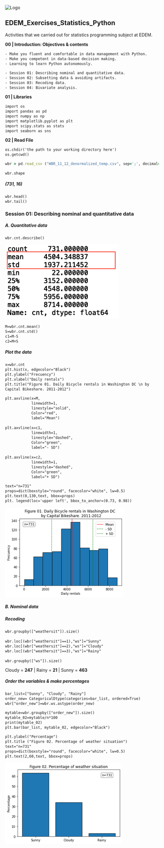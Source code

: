 
![Logo](https://n3m5z7t4.rocketcdn.me/wp-content/plugins/edem-shortcodes/public/img/logo-Edem.png)

## EDEM_Exercises_Statistics_Python
Activities that we carried out for statistics programming subject at EDEM.


**00 | Introduction: Objectives & contents**

```
- Make you fluent and comfortable in data management with Python.
- Make you competent in data-based decision making.
- Learning to learn Python autonomously.
```
```
- Session 01: Describing nominal and quantitative data.
- Session 02: Subsetting data & avoiding artifacts.
- Session 03: Recoding data.
- Session 04: Bivariate analysis.
```

**01 | Libraries**

```
import os
import pandas as pd
import numpy as np
import matplotlib.pyplot as plt  
import scipy.stats as stats   
import seaborn as sns
```

**02 | Read File**

```
os.chdir('the path to your working directory here')
os.getcwd()
```
```ruby
wbr = pd.read_csv ("WBR_11_12_denormalized_temp.csv", sep=';', decimal=',')
```
```
wbr.shape
```
##### (731, 16)

```
wbr.head()
wbr.tail()
```

### Session 01: Describing nominal and quantitative data

##### A. Quantitative data
```
wbr.cnt.describe()
```
![wbr.cnt.describe](https://github.com/jabrio/EDEM_Exercises_Statistics_Python/blob/main/Images/19.png) 

```
M=wbr.cnt.mean()
S=wbr.cnt.std()
c1=M-S
c2=M+S
```

##### Plot the data

```
x=wbr.cnt
plt.hist(x, edgecolor="Black")
plt.ylabel("Frecuency")
plt.xlabel("Daily rentals")
plt.title("Figure 01. Daily Bicycle rentals in Washington DC \n by Capital Bikeshare. 2011-2012")
```

```
plt.axvline(x=M,
            linewidth=1,
            linestyle="solid",
            Color="red",
            label="Mean")

plt.axvline(x=c1,
            linewidth=1,
            linestyle="dashed",
            Color="green",
            label="- SD")

plt.axvline(x=c2,
            linewidth=1,
            linestyle="dashed",
            Color="green",
            label="+ SD")
```

```
text="n=731"
props=dict(boxstyle="round", facecolor="white", lw=0.5)
plt.text(0,130,text, bbox=props)
plt. legend(loc='upper left', bbox_to_anchor=(0.73, 0.98))
```
![plt.hist](https://github.com/jabrio/EDEM_Exercises_Statistics_Python/blob/main/Images/03.png) 

##### B. Nominal data

##### Recoding

```
wbr.groupby(["weathersit"]).size()

wbr.loc[(wbr["weathersit"]==1),"ws"]="Sunny"
wbr.loc[(wbr["weathersit"]==2),"ws"]="Cloudy"
wbr.loc[(wbr["weathersit"]==3),"ws"]="Rainy"

wbr.groupby(["ws"]).size()
```

Cloudy = **247** | Rainy = **21** | Sunny = **463**

##### Order the variables & make percentages

```
bar_list=["Sunny", "Cloudy", "Rainy"]
order_new= CategoricalDtype(categories=bar_list, ordered=True)
wbr["order_new"]=wbr.ws.astype(order_new)

```
```
mytable=wbr.groupby(["order_new"]).size()
mytable_02=mytable/n*100
print(mytable_02)
plt.bar(bar_list, mytable_02, edgecolor="Black")
```
```
plt.ylabel("Percentage")
plt.title ("Figure 02. Percentage of weather situation")
text="n=731"
props=dict(boxstyle="round", facecolor="white", lw=0.5)
plt.text(2,60,text, bbox=props)
```

![plt.bar](https://github.com/jabrio/EDEM_Exercises_Statistics_Python/blob/main/Images/04.png) 

